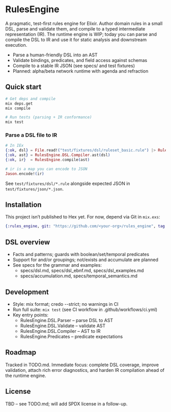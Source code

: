 # RulesEngine

A pragmatic, test-first rules engine for Elixir. Author domain rules in a small DSL, parse and validate them, and compile to a typed intermediate representation (IR). The runtime engine is WIP; today you can parse and compile the DSL to IR and use it for static analysis and downstream execution.

- Parse a human-friendly DSL into an AST
- Validate bindings, predicates, and field access against schemas
- Compile to a stable IR JSON (see specs/ and test fixtures)
- Planned: alpha/beta network runtime with agenda and refraction

## Quick start

```bash
# Get deps and compile
mix deps.get
mix compile

# Run tests (parsing + IR conformance)
mix test
```

### Parse a DSL file to IR

```elixir
# In IEx
{:ok, dsl} = File.read!("test/fixtures/dsl/ruleset_basic.rule") |> RulesEngine.DSL.Parser.parse()
{:ok, ast} = RulesEngine.DSL.Compiler.ast(dsl)
{:ok, ir}  = RulesEngine.compile(ast)

# ir is a map you can encode to JSON
Jason.encode!(ir)
```

See `test/fixtures/dsl/*.rule` alongside expected JSON in `test/fixtures/json/*.json`.

## Installation

This project isn’t published to Hex yet. For now, depend via Git in `mix.exs`:

```elixir
{:rules_engine, git: "https://github.com/<your-org>/rules_engine", tag: "v0.0.0"}
```

## DSL overview

- Facts and patterns; guards with boolean/set/temporal predicates
- Support for and/or groupings; not/exists and accumulate are planned
- See specs for the grammar and examples:
  - specs/dsl.md, specs/dsl_ebnf.md, specs/dsl_examples.md
  - specs/accumulation.md, specs/temporal_semantics.md

## Development

- Style: mix format; credo --strict; no warnings in CI
- Run full suite: `mix test` (see CI workflow in .github/workflows/ci.yml)
- Key entry points:
  - RulesEngine.DSL.Parser – parse DSL to AST
  - RulesEngine.DSL.Validate – validate AST
  - RulesEngine.DSL.Compiler – AST to IR
  - RulesEngine.Predicates – predicate expectations

## Roadmap

Tracked in TODO.md. Immediate focus: complete DSL coverage, improve validation, attach rich error diagnostics, and harden IR compilation ahead of the runtime engine.

## License

TBD – see TODO.md; will add SPDX license in a follow-up.
